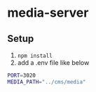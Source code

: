 # media-server

## Setup
1. ```npm install```
2. add a .env file like below
```bash
PORT=3020
MEDIA_PATH="../cms/media"
```
